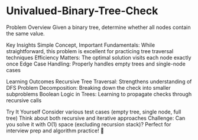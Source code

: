 # Univalued-Binary-Tree-Check

Problem Overview
Given a binary tree, determine whether all nodes contain the same value.

Key Insights
Simple Concept, Important Fundamentals: While straightforward, this problem is excellent for practicing tree traversal techniques
Efficiency Matters: The optimal solution visits each node exactly once
Edge Case Handling: Properly handles empty trees and single-node cases

Learning Outcomes
Recursive Tree Traversal: Strengthens understanding of DFS
Problem Decomposition: Breaking down the check into smaller subproblems
Boolean Logic in Trees: Learning to propagate checks through recursive calls

Try It Yourself
Consider various test cases (empty tree, single node, full tree)
Think about both recursive and iterative approaches
Challenge: Can you solve it with O(1) space (excluding recursion stack)?
Perfect for interview prep and algorithm practice! 🌟
